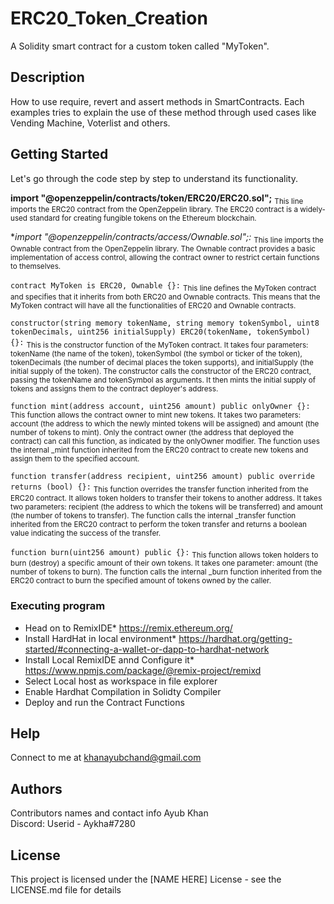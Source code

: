 ﻿# ERC20_Token_Creation
 A Solidity smart contract for a custom token called "MyToken".

## Description
How to use require, revert and assert methods in SmartContracts. Each examples tries to explain the use of these method through used cases like Vending Machine, Voterlist and others. 

## Getting Started
 Let's go through the code step by step to understand its functionality.
 
**import "@openzeppelin/contracts/token/ERC20/ERC20.sol";** <sub>This line imports the ERC20 contract from the OpenZeppelin library. The ERC20 contract is a widely-used standard for creating fungible tokens on the Ethereum blockchain.</sub>

**import "@openzeppelin/contracts/access/Ownable.sol";:* <sub> This line imports the Ownable contract from the OpenZeppelin library. The Ownable contract provides a basic implementation of access control, allowing the contract owner to restrict certain functions to themselves.</sub>

`contract MyToken is ERC20, Ownable {}:` <sub>This line defines the MyToken contract and specifies that it inherits from both ERC20 and Ownable contracts. This means that the MyToken contract will have all the functionalities of ERC20 and Ownable contracts.</sub>

`constructor(string memory tokenName, string memory tokenSymbol, uint8 tokenDecimals, uint256 initialSupply) ERC20(tokenName, tokenSymbol) {}:`
<sub> This is the constructor function of the MyToken contract. It takes four parameters: tokenName (the name of the token), tokenSymbol (the symbol or ticker of the token), tokenDecimals (the number of decimal places the token supports), and initialSupply (the initial supply of the token). The constructor calls the constructor of the ERC20 contract, passing the tokenName and tokenSymbol as arguments. It then mints the initial supply of tokens and assigns them to the contract deployer's address.</sub>

`function mint(address account, uint256 amount) public onlyOwner {}:`
<sub>This function allows the contract owner to mint new tokens. It takes two parameters: account (the address to which the newly minted tokens will be assigned) and amount (the number of tokens to mint). Only the contract owner (the address that deployed the contract) can call this function, as indicated by the onlyOwner modifier. The function uses the internal _mint function inherited from the ERC20 contract to create new tokens and assign them to the specified account.</sub>

`function transfer(address recipient, uint256 amount) public override returns (bool) {}:`
<sub>This function overrides the transfer function inherited from the ERC20 contract. It allows token holders to transfer their tokens to another address. It takes two parameters: recipient (the address to which the tokens will be transferred) and amount (the number of tokens to transfer). The function calls the internal _transfer function inherited from the ERC20 contract to perform the token transfer and returns a boolean value indicating the success of the transfer.</sub>

`function burn(uint256 amount) public {}:`
<sub>This function allows token holders to burn (destroy) a specific amount of their own tokens. It takes one parameter: amount (the number of tokens to burn). The function calls the internal _burn function inherited from the ERC20 contract to burn the specified amount of tokens owned by the caller.</sub>

### Executing program
* Head on to RemixIDE* https://remix.ethereum.org/
* Install HardHat in local environment* https://hardhat.org/getting-started/#connecting-a-wallet-or-dapp-to-hardhat-network
* Install Local RemixIDE annd Configure it* https://www.npmjs.com/package/@remix-project/remixd
* Select Local host as workspace in file explorer
* Enable Hardhat Compilation in Solidty Compiler
* Deploy and run the Contract Functions

## Help

Connect to me at khanayubchand@gmail.com

## Authors

Contributors names and contact info
Ayub Khan  
Discord: Userid - Aykha#7280


## License

This project is licensed under the [NAME HERE] License - see the LICENSE.md file for details

